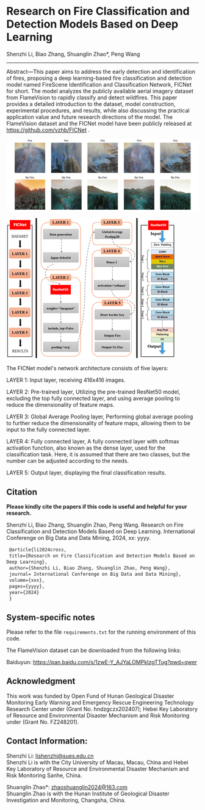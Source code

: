# Research on Fire Classification and Detection Models Based on Deep Learning

Shenzhi Li, Biao Zhang, Shuanglin Zhao*, Peng Wang

___________

Abstract—This paper aims to address the early detection and identification of fires, proposing a deep learning-based fire classification and detection model named FireScene Identification and Classification Network, FICNet for short. The model analyzes the publicly available aerial imagery dataset from FlameVision to rapidly classify and detect wildfires. This paper provides a detailed introduction to the dataset, model construction, experimental procedures, and results, while also discussing the practical application value and future research directions of the model. The FlameVision dataset and the FICNet model have been publicly released at https://github.com/vzhb/FICNet .

![alt text](./FICNetNoFire.png)



![alt text](./FICNet_Model.jpg)

The FICNet model's network architecture consists of five layers:

  LAYER 1: Input layer, receiving 416x416 images.
  
  LAYER 2: Pre-trained layer, Utilizing the pre-trained ResNet50 model, excluding the top fully connected layer, and using average pooling to reduce the dimensionality of feature maps.
  
  LAYER 3: Global Average Pooling layer, Performing global average pooling to further reduce the dimensionality of feature maps, allowing them to be input to the fully connected layer.
  
  LAYER 4: Fully connected layer, A fully connected layer with softmax activation function, also known as the dense layer, used for the classification task. Here, it is assumed that there are two classes, but the number can be adjusted according to the needs.
  
  LAYER 5: Output layer, displaying the final classification results.

Citation
---------------------

**Please kindly cite the papers if this code is useful and helpful for your research.**

Shenzhi Li, Biao Zhang, Shuanglin Zhao, Peng Wang. Research on Fire Classification and Detection Models Based on Deep Learning. International Conferenge on Big Data and Data Mining, 2024, xx: yyyy. 

     @article{li2024cross,
     title={Research on Fire Classification and Detection Models Based on Deep Learning},
     author={Shenzhi Li, Biao Zhang, Shuanglin Zhao, Peng Wang},
     journal= International Conferenge on Big Data and Data Mining},
     volume={xxx},
     pages={yyyy},
     year={2024}
     }

System-specific notes
---------------------
Please refer to the file `requirements.txt` for the running environment of this code.

The FlameVision dataset can be downloaded from the following links:

Baiduyun: https://pan.baidu.com/s/1zwE-Y_AJYaLOMPkIzgTTug?pwd=qwer 

Acknowledgment
---------

This work was funded by Open Fund of Hunan Geological Disaster Monitoring Early Warning and Emergency Rescue Engineering Technology Research Center under (Grant No. hndzgczx202407); Hebei Key Laboratory of Resource and Environmental Disaster Mechanism and Risk Monitoring under (Grant No. FZ248201).

Contact Information:
--------------------

Shenzhi Li: lishenzhi@sues.edu.cn<br>
Shenzhi Li is with the City University of Macau, Macau, China and Hebei Key Laboratory of Resource and Environmental Disaster Mechanism and Risk Monitoring
 Sanhe, China.

Shuanglin Zhao*: zhaoshuanglin2024@163.com<br>
Shuanglin Zhao is with the Hunan Institute of Geological Disaster Investigation and Monitoring, Changsha, China.
